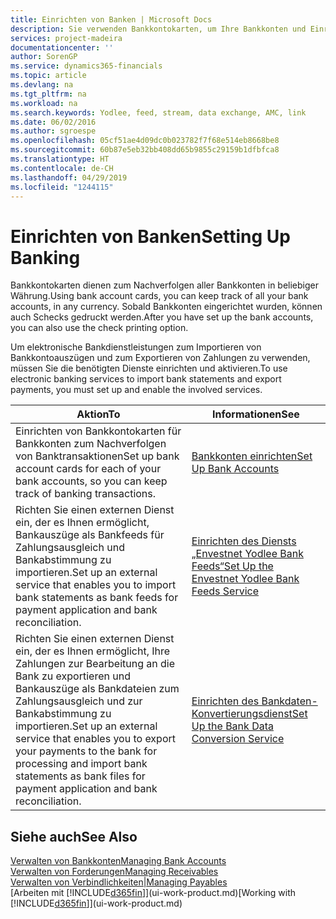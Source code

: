 ```yaml
---
title: Einrichten von Banken | Microsoft Docs
description: Sie verwenden Bankkontokarten, um Ihre Bankkonten und Einrichtungsbankfeeds, wie Yodlee, um Daten auszutauschen.
services: project-madeira
documentationcenter: ''
author: SorenGP
ms.service: dynamics365-financials
ms.topic: article
ms.devlang: na
ms.tgt_pltfrm: na
ms.workload: na
ms.search.keywords: Yodlee, feed, stream, data exchange, AMC, link
ms.date: 06/02/2016
ms.author: sgroespe
ms.openlocfilehash: 05cf51ae4d09dc0b023782f7f68e514eb8668be8
ms.sourcegitcommit: 60b87e5eb32bb408dd65b9855c29159b1dfbfca8
ms.translationtype: HT
ms.contentlocale: de-CH
ms.lasthandoff: 04/29/2019
ms.locfileid: "1244115"
---
```

# <a name="setting-up-banking"></a><span data-ttu-id="91842-103">Einrichten von Banken</span><span class="sxs-lookup"><span data-stu-id="91842-103">Setting Up Banking</span></span>
<span data-ttu-id="91842-104">Bankkontokarten dienen zum Nachverfolgen aller Bankkonten in beliebiger Währung.</span><span class="sxs-lookup"><span data-stu-id="91842-104">Using bank account cards, you can keep track of all your bank accounts, in any currency.</span></span> <span data-ttu-id="91842-105">Sobald Bankkonten eingerichtet wurden, können auch Schecks gedruckt werden.</span><span class="sxs-lookup"><span data-stu-id="91842-105">After you have set up the bank accounts, you can also use the check printing option.</span></span>

<span data-ttu-id="91842-106">Um elektronische Bankdienstleistungen zum Importieren von Bankkontoauszügen und zum Exportieren von Zahlungen zu verwenden, müssen Sie die benötigten Dienste einrichten und aktivieren.</span><span class="sxs-lookup"><span data-stu-id="91842-106">To use electronic banking services to import bank statements and  export payments, you must set up and enable the involved services.</span></span>

| <span data-ttu-id="91842-107">Aktion</span><span class="sxs-lookup"><span data-stu-id="91842-107">To</span></span> | <span data-ttu-id="91842-108">Informationen</span><span class="sxs-lookup"><span data-stu-id="91842-108">See</span></span> |
| --- | --- |
| <span data-ttu-id="91842-109">Einrichten von Bankkontokarten für Bankkonten zum Nachverfolgen von Banktransaktionen</span><span class="sxs-lookup"><span data-stu-id="91842-109">Set up bank account cards for each of your bank accounts, so you can keep track of banking transactions.</span></span> |[<span data-ttu-id="91842-110">Bankkonten einrichten</span><span class="sxs-lookup"><span data-stu-id="91842-110">Set Up Bank Accounts</span></span>](bank-how-setup-bank-accounts.md) |
| <span data-ttu-id="91842-111">Richten Sie einen externen Dienst ein, der es Ihnen ermöglicht, Bankauszüge als Bankfeeds für Zahlungsausgleich und Bankabstimmung zu importieren.</span><span class="sxs-lookup"><span data-stu-id="91842-111">Set up an external service that enables you to import bank statements as bank feeds for payment application and bank reconciliation.</span></span> |[<span data-ttu-id="91842-112">Einrichten des Diensts „Envestnet Yodlee Bank Feeds“</span><span class="sxs-lookup"><span data-stu-id="91842-112">Set Up the Envestnet Yodlee Bank Feeds Service</span></span>](bank-how-setup-bank-statement-service.md) |
| <span data-ttu-id="91842-113">Richten Sie einen externen Dienst ein, der es Ihnen ermöglicht, Ihre Zahlungen zur Bearbeitung an die Bank zu exportieren und Bankauszüge als Bankdateien zum Zahlungsausgleich und zur Bankabstimmung zu importieren.</span><span class="sxs-lookup"><span data-stu-id="91842-113">Set up an external service that enables you to export your payments to the bank for processing  and import bank statements as bank files for payment application and bank reconciliation.</span></span> |[<span data-ttu-id="91842-114">Einrichten des Bankdaten-Konvertierungsdienst</span><span class="sxs-lookup"><span data-stu-id="91842-114">Set Up the Bank Data Conversion Service</span></span>](bank-how-setup-bank-data-conversion-service.md) |

## <a name="see-also"></a><span data-ttu-id="91842-115">Siehe auch</span><span class="sxs-lookup"><span data-stu-id="91842-115">See Also</span></span>
[<span data-ttu-id="91842-116">Verwalten von Bankkonten</span><span class="sxs-lookup"><span data-stu-id="91842-116">Managing Bank Accounts</span></span>](bank-manage-bank-accounts.md)  
[<span data-ttu-id="91842-117">Verwalten von Forderungen</span><span class="sxs-lookup"><span data-stu-id="91842-117">Managing Receivables</span></span>](receivables-manage-receivables.md)  
[<span data-ttu-id="91842-118">Verwalten von Verbindlichkeiten|</span><span class="sxs-lookup"><span data-stu-id="91842-118">Managing Payables</span></span>](payables-manage-payables.md)  
<span data-ttu-id="91842-119">[Arbeiten mit [!INCLUDE[d365fin](includes/d365fin_md.md)]](ui-work-product.md)</span><span class="sxs-lookup"><span data-stu-id="91842-119">[Working with [!INCLUDE[d365fin](includes/d365fin_md.md)]](ui-work-product.md)</span></span>
